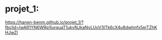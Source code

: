 # projet_1:
https://hanen-benm.github.io/projet_1/?fbclid=IwAR1YN6WRp1IurquaT1ukyNJkaNvLUoV3lTk6cX4u8dwhnfx5eiTZhKHJwZI
